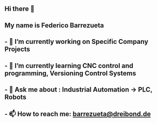 ## Hi there 👋 
## My name is Federico Barrezueta
## - 🔭 I’m currently working on Specific Company Projects
## - 🌱 I’m currently learning CNC control and programming, Versioning Control Systems
## - 💬 Ask me about : Industrial Automation -> PLC, Robots
## - 📫 How to reach me: barrezueta@dreibond.de
<!--
**barrezueta-dreibond/barrezueta-dreibond** is a ✨ _special_ ✨ repository because its `README.md` (this file) appears on your GitHub profile.

Here are some ideas to get you started:

- 🔭 I’m currently working on Specific Company Projects
- 🌱 I’m currently learning CNC control and programming, Versioning Control Systems
- 👯 I’m looking to collaborate on ...
- 💬 Ask me about : Industrial Automation -> PLC, Robots
- 📫 How to reach me: barrezueta@dreibond.de
-->
